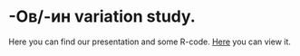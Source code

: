 # -Ов/-ин variation study.

Here you can find our presentation and some R-code. [Here](https://htmlpreview.github.io/?https://github.com/alexeykosh/vatiation-study/blob/master/presentation/preza.html#/) you can view it. 
